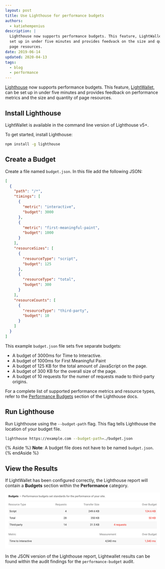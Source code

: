 ```yaml
---
layout: post
title: Use Lighthouse for performance budgets
authors:
  - katiehempenius
description: |
  Lighthouse now supports performance budgets. This feature, LightWallet, can be
  set up in under five minutes and provides feedvack on the size and quantity of
  page resources.
date: 2019-06-14
updated: 2020-04-13
tags:
  - blog
  - performance
---
```


[Lighthouse](https://github.com/GoogleChrome/lighthouse) now supports performance budgets. This feature, [LightWallet](https://developers.google.com/web/tools/lighthouse/audits/budgets), can be set up in under five minutes and provides feedback on performance metrics and the size and quantity of page resources.

## Install Lighthouse

LightWallet is available in the command line version of Lighthouse v5+.

To get started, install Lighthouse:

```bash
npm install -g lighthouse
```

## Create a Budget

Create a file named `budget.json`. In this file add the following JSON:

```json
[
  {
    "path": "/*",
    "timings": [
      {
        "metric": "interactive",
        "budget": 3000
      },
      {
        "metric": "first-meaningful-paint",
        "budget": 1000
      }
    ],
    "resourceSizes": [
      {
        "resourceType": "script",
        "budget": 125
      },
      {
        "resourceType": "total",
        "budget": 300
      }
    ],
    "resourceCounts": [
      {
        "resourceType": "third-party",
        "budget": 10
      }
    ]
  }
]
```

This example `budget.json` file sets five separate budgets:

* A budget of 3000ms for Time to Interactive.
* A budget of 1000ms for First Meaningful Paint
* A budget of 125 KB for the total amount of JavaScript on the page.
* A budget of 300 KB for the overall size of the page.
* A budget of 10 requests for the numer of requests made to third-party origins.

For a complete list of supported performance metrics and resource types, refer to the [Performance Budgets](https://github.com/GoogleChrome/lighthouse/blob/master/docs/performance-budgets.md) section of the Lighthouse docs.

## Run Lighthouse

Run Lighthouse using the `--budget-path` flag. This flag tells Lighthouse the location of your budget file.

```bash
lighthouse https://example.com --budget-path=./budget.json
```

{% Aside %}
**Note**: A budget file does not have to be named `budget.json`.
{% endAside %}

## View the Results

If LightWallet has been configured correctly, the Lighthouse report will contain a **Budgets** section within the **Performance** category.

<img src="./lightwallet.png" class="w-screenshot" alt="'Budgets' section of the Lighthouse report">

In the JSON version of the Lighthouse report, Lightwallet results can be found within the audit findings for the `performance-budget` audit.
